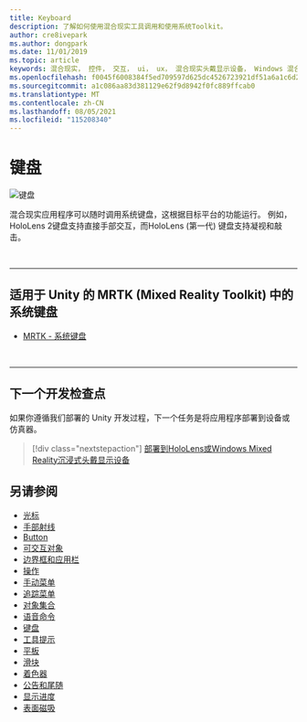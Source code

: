 ```yaml
---
title: Keyboard
description: 了解如何使用混合现实工具调用和使用系统Toolkit。
author: cre8ivepark
ms.author: dongpark
ms.date: 11/01/2019
ms.topic: article
keywords: 混合现实， 控件， 交互， ui， ux， 混合现实头戴显示设备， Windows 混合现实头戴显示设备， 虚拟现实头戴显示设备， HoloLens， 键盘， MRTK， 混合现实Toolkit
ms.openlocfilehash: f0045f6008384f5ed709597d625dc4526723921df51a6a1c6d25641ac95f0b34
ms.sourcegitcommit: a1c086aa83d381129e62f9d8942f0fc889ffcab0
ms.translationtype: MT
ms.contentlocale: zh-CN
ms.lasthandoff: 08/05/2021
ms.locfileid: "115208340"
---
```

# <a name="keyboard"></a>键盘

![键盘](images/UX_Hero_Keyboard.jpg)

混合现实应用程序可以随时调用系统键盘，这根据目标平台的功能运行。 例如，HoloLens 2键盘支持直接手部交互，而HoloLens (第一代) 键盘支持凝视和敲击。

<br>

---

## <a name="system-keyboard-in-mrtk-mixed-reality-toolkit-for-unity"></a>适用于 Unity 的 MRTK (Mixed Reality Toolkit) 中的系统键盘

* [MRTK - 系统键盘](/windows/mixed-reality/mrtk-unity/features/ux-building-blocks/system-keyboard)

<br>

---

## <a name="next-development-checkpoint"></a>下一个开发检查点

如果你遵循我们部署的 Unity 开发过程，下一个任务是将应用程序部署到设备或仿真器。

> [!div class="nextstepaction"]
> [部署到HoloLens或Windows Mixed Reality沉浸式头戴显示设备](../develop/platform-capabilities-and-apis/using-visual-studio.md)

## <a name="see-also"></a>另请参阅

* [光标](cursors.md)
* [手部射线](point-and-commit.md)
* [Button](button.md)
* [可交互对象](interactable-object.md)
* [边界框和应用栏](app-bar-and-bounding-box.md)
* [操作](direct-manipulation.md)
* [手动菜单](hand-menu.md)
* [追踪菜单](near-menu.md)
* [对象集合](object-collection.md)
* [语音命令](voice-input.md)
* [键盘](keyboard.md)
* [工具提示](tooltip.md)
* [平板](slate.md)
* [滑块](slider.md)
* [着色器](shader.md)
* [公告和尾随](billboarding-and-tag-along.md)
* [显示进度](progress.md)
* [表面磁吸](surface-magnetism.md)
